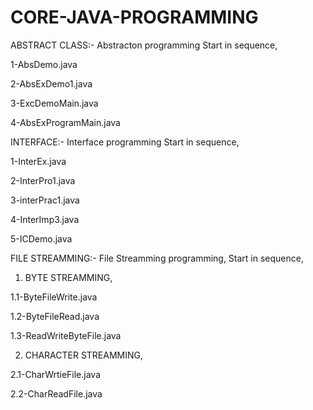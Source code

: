 # CORE-JAVA-PROGRAMMING

ABSTRACT CLASS:-
 Abstracton programming Start in sequence,
 
 1-AbsDemo.java

 2-AbsExDemo1.java

 3-ExcDemoMain.java

 4-AbsExProgramMain.java
 
 
INTERFACE:- 
 Interface programming Start in sequence,
 
 1-InterEx.java
 
 2-InterPro1.java
 
 3-interPrac1.java
 
 4-InterImp3.java 
 
 5-ICDemo.java 
 
 
 FILE STREAMMING:- 
 File Streamming programming, Start in sequence,
 
 1. BYTE STREAMMING,
 
 1.1-ByteFileWrite.java
 
 1.2-ByteFileRead.java
 
 1.3-ReadWriteByteFile.java
 
 2. CHARACTER STREAMMING,
 
 2.1-CharWrtieFile.java 
 
 2.2-CharReadFile.java 
 
